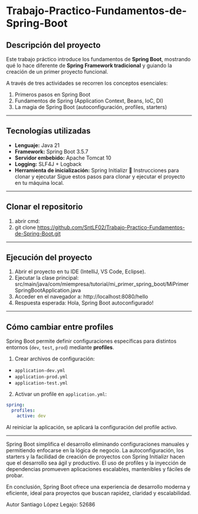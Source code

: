 # Trabajo-Practico-Fundamentos-de-Spring-Boot

## Descripción del proyecto
Este trabajo práctico introduce los fundamentos de **Spring Boot**, mostrando qué lo hace diferente de **Spring Framework tradicional** y guiando la creación de un primer proyecto funcional.

A través de tres actividades se recorren los conceptos esenciales:
1. Primeros pasos en Spring Boot
2. Fundamentos de Spring (Application Context, Beans, IoC, DI)
3. La magia de Spring Boot (autoconfiguración, profiles, starters)

---

## Tecnologías utilizadas
- **Lenguaje:** Java 21
- **Framework:** Spring Boot 3.5.7
- **Servidor embebido:** Apache Tomcat 10
- **Logging:** SLF4J + Logback
- **Herramienta de inicialización:** Spring Initializr
  🚀 Instrucciones para clonar y ejecutar
  Sigue estos pasos para clonar y ejecutar el proyecto en tu máquina local.

---
## Clonar el repositorio
1. abrir cmd:
2. git clone https://github.com/SntLF02/Trabajo-Practico-Fundamentos-de-Spring-Boot.git

---
## Ejecución del proyecto

1. Abrir el proyecto en tu IDE (IntelliJ, VS Code, Eclipse).
2. Ejecutar la clase principal:
   src/main/java/com/miempresa/tutorial/mi_primer_spring_boot/MiPrimerSpringBootApplication.java
3. Acceder en el navegador a:
   http://localhost:8080/hello
4. Respuesta esperada:
   Hola, Spring Boot autoconfigurado!

---

## Cómo cambiar entre profiles

Spring Boot permite definir configuraciones específicas para distintos entornos (`dev`, `test`, `prod`) mediante **profiles**.

1. Crear archivos de configuración:
- `application-dev.yml`
- `application-prod.yml`
- `application-test.yml`

2. Activar un profile en `application.yml`:
```yaml
spring:
  profiles:
    active: dev
```
Al reiniciar la aplicación, se aplicará la configuración del profile activo.

---

Spring Boot simplifica el desarrollo eliminando configuraciones manuales y permitiendo enfocarse en la lógica de negocio. La autoconfiguración, los starters y la facilidad de creación de proyectos con Spring Initializr hacen que el desarrollo sea ágil y productivo. El uso de profiles y la inyección de dependencias promueven aplicaciones escalables, mantenibles y fáciles de probar.

En conclusión, Spring Boot ofrece una experiencia de desarrollo moderna y eficiente, ideal para proyectos que buscan rapidez, claridad y escalabilidad.

Autor
Santiago López Legajo: 52686